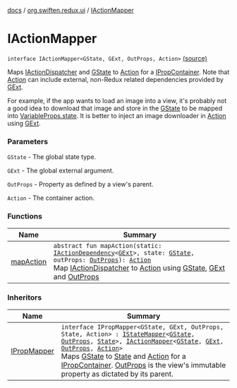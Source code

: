 [docs](../../index.md) / [org.swiften.redux.ui](../index.md) / [IActionMapper](./index.md)

# IActionMapper

`interface IActionMapper<GState, GExt, OutProps, Action>` [(source)](https://github.com/protoman92/KotlinRedux/tree/master/common/common-ui/src/main/kotlin/org/swiften/redux/ui/Injector.kt#L90)

Maps [IActionDispatcher](../../org.swiften.redux.core/-i-action-dispatcher.md) and [GState](index.md#GState) to [Action](index.md#Action) for a [IPropContainer](../-i-prop-container/index.md). Note that [Action](index.md#Action)
can include external, non-Redux related dependencies provided by [GExt](index.md#GExt).

For example, if the app wants to load an image into a view, it's probably not a good idea to
download that image and store in the [GState](index.md#GState) to be mapped into [VariableProps.state](../-variable-props/state.md). It
is better to inject an image downloader in [Action](index.md#Action) using [GExt](index.md#GExt).

### Parameters

`GState` - The global state type.

`GExt` - The global external argument.

`OutProps` - Property as defined by a view's parent.

`Action` - The container action.

### Functions

| Name | Summary |
|---|---|
| [mapAction](map-action.md) | `abstract fun mapAction(static: `[`IActionDependency`](../-i-action-dependency/index.md)`<`[`GExt`](index.md#GExt)`>, state: `[`GState`](index.md#GState)`, outProps: `[`OutProps`](index.md#OutProps)`): `[`Action`](index.md#Action)<br>Map [IActionDispatcher](../../org.swiften.redux.core/-i-action-dispatcher.md) to [Action](index.md#Action) using [GState](index.md#GState), [GExt](index.md#GExt) and [OutProps](index.md#OutProps) |

### Inheritors

| Name | Summary |
|---|---|
| [IPropMapper](../-i-prop-mapper.md) | `interface IPropMapper<GState, GExt, OutProps, State, Action> : `[`IStateMapper`](../-i-state-mapper/index.md)`<`[`GState`](../-i-prop-mapper.md#GState)`, `[`OutProps`](../-i-prop-mapper.md#OutProps)`, `[`State`](../-i-prop-mapper.md#State)`>, `[`IActionMapper`](./index.md)`<`[`GState`](../-i-prop-mapper.md#GState)`, `[`GExt`](../-i-prop-mapper.md#GExt)`, `[`OutProps`](../-i-prop-mapper.md#OutProps)`, `[`Action`](../-i-prop-mapper.md#Action)`>`<br>Maps [GState](../-i-prop-mapper.md#GState) to [State](../-i-prop-mapper.md#State) and [Action](../-i-prop-mapper.md#Action) for a [IPropContainer](../-i-prop-container/index.md). [OutProps](../-i-prop-mapper.md#OutProps) is the view's immutable property as dictated by its parent. |
